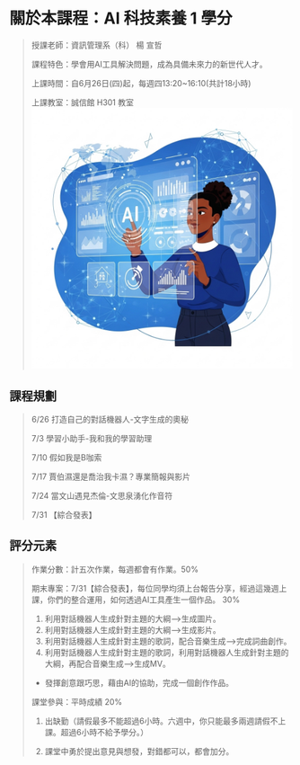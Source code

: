 # 關於本課程：AI 科技素養 1 學分
> 授課老師：資訊管理系（科） 楊 宣哲
> 
> 課程特色：學會用AI工具解決問題，成為具備未來力的新世代人才。
> 
> 上課時間：自6月26日(四)起，每週四13:20~16:10(共計18小時)
> 
> 上課教室：誠信館 H301 教室
![image](https://github.com/hsuancheyang/AI_Colab/blob/main/image.png)
## 課程規劃
> 6/26 打造自己的對話機器人-文字生成的奧秘
>
> 7/3 學習小助手-我和我的學習助理
>
> 7/10 假如我是B咖索
>
> 7/17 賈伯濕還是喬治我卡濕？專業簡報與影片
>
> 7/24 當文山遇見杰倫-文思泉湧化作音符
>
> 7/31 【綜合發表】

## 評分元素
> 作業分數：計五次作業，每週都會有作業。50%
>
> 期末專案：7/31【綜合發表】，每位同學均須上台報告分享，經過這幾週上課，你們的整合運用，如何透過AI工具產生一個作品。 30%
>
> 1. 利用對話機器人生成針對主題的大綱-->生成圖片。
> 2. 利用對話機器人生成針對主題的大綱-->生成影片。
> 3. 利用對話機器人生成針對主題的歌詞，配合音樂生成-->完成詞曲創作。
> 4. 利用對話機器人生成針對主題的歌詞，利用對話機器人生成針對主題的大綱，再配合音樂生成-->生成MV。
>  
> * 發揮創意跟巧思，藉由AI的協助，完成一個創作作品。 
> 
> 課堂參與：平時成績 20%
>
> 1. 出缺勤（請假最多不能超過6小時。六週中，你只能最多兩週請假不上課。超過6小時不給予學分。）
>
> 2. 課堂中勇於提出意見與想發，對錯都可以，都會加分。
